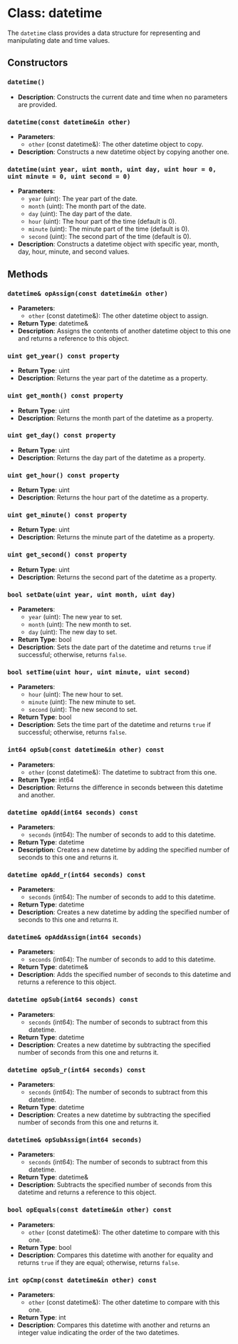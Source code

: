 # Class: datetime

The `datetime` class provides a data structure for representing and manipulating date and time values.

## Constructors

### `datetime()`
- **Description**: Constructs the current date and time when no parameters are provided.
  
### `datetime(const datetime&in other)`
- **Parameters**:
  - `other` (const datetime&): The other datetime object to copy.
- **Description**: Constructs a new datetime object by copying another one.

### `datetime(uint year, uint month, uint day, uint hour = 0, uint minute = 0, uint second = 0)`
- **Parameters**:
  - `year` (uint): The year part of the date.
  - `month` (uint): The month part of the date.
  - `day` (uint): The day part of the date.
  - `hour` (uint): The hour part of the time (default is 0).
  - `minute` (uint): The minute part of the time (default is 0).
  - `second` (uint): The second part of the time (default is 0).
- **Description**: Constructs a datetime object with specific year, month, day, hour, minute, and second values.

## Methods

### `datetime& opAssign(const datetime&in other)`
- **Parameters**:
  - `other` (const datetime&): The other datetime object to assign.
- **Return Type**: datetime&
- **Description**: Assigns the contents of another datetime object to this one and returns a reference to this object.

### `uint get_year() const property`
- **Return Type**: uint
- **Description**: Returns the year part of the datetime as a property.

### `uint get_month() const property`
- **Return Type**: uint
- **Description**: Returns the month part of the datetime as a property.

### `uint get_day() const property`
- **Return Type**: uint
- **Description**: Returns the day part of the datetime as a property.

### `uint get_hour() const property`
- **Return Type**: uint
- **Description**: Returns the hour part of the datetime as a property.

### `uint get_minute() const property`
- **Return Type**: uint
- **Description**: Returns the minute part of the datetime as a property.

### `uint get_second() const property`
- **Return Type**: uint
- **Description**: Returns the second part of the datetime as a property.

### `bool setDate(uint year, uint month, uint day)`
- **Parameters**:
  - `year` (uint): The new year to set.
  - `month` (uint): The new month to set.
  - `day` (uint): The new day to set.
- **Return Type**: bool
- **Description**: Sets the date part of the datetime and returns `true` if successful; otherwise, returns `false`.

### `bool setTime(uint hour, uint minute, uint second)`
- **Parameters**:
  - `hour` (uint): The new hour to set.
  - `minute` (uint): The new minute to set.
  - `second` (uint): The new second to set.
- **Return Type**: bool
- **Description**: Sets the time part of the datetime and returns `true` if successful; otherwise, returns `false`.

### `int64 opSub(const datetime&in other) const`
- **Parameters**:
  - `other` (const datetime&): The datetime to subtract from this one.
- **Return Type**: int64
- **Description**: Returns the difference in seconds between this datetime and another.

### `datetime opAdd(int64 seconds) const`
- **Parameters**:
  - `seconds` (int64): The number of seconds to add to this datetime.
- **Return Type**: datetime
- **Description**: Creates a new datetime by adding the specified number of seconds to this one and returns it.

### `datetime opAdd_r(int64 seconds) const`
- **Parameters**:
  - `seconds` (int64): The number of seconds to add to this datetime.
- **Return Type**: datetime
- **Description**: Creates a new datetime by adding the specified number of seconds to this one and returns it.

### `datetime& opAddAssign(int64 seconds)`
- **Parameters**:
  - `seconds` (int64): The number of seconds to add to this datetime.
- **Return Type**: datetime&
- **Description**: Adds the specified number of seconds to this datetime and returns a reference to this object.

### `datetime opSub(int64 seconds) const`
- **Parameters**:
  - `seconds` (int64): The number of seconds to subtract from this datetime.
- **Return Type**: datetime
- **Description**: Creates a new datetime by subtracting the specified number of seconds from this one and returns it.

### `datetime opSub_r(int64 seconds) const`
- **Parameters**:
  - `seconds` (int64): The number of seconds to subtract from this datetime.
- **Return Type**: datetime
- **Description**: Creates a new datetime by subtracting the specified number of seconds from this one and returns it.

### `datetime& opSubAssign(int64 seconds)`
- **Parameters**:
  - `seconds` (int64): The number of seconds to subtract from this datetime.
- **Return Type**: datetime&
- **Description**: Subtracts the specified number of seconds from this datetime and returns a reference to this object.

### `bool opEquals(const datetime&in other) const`
- **Parameters**:
  - `other` (const datetime&): The other datetime to compare with this one.
- **Return Type**: bool
- **Description**: Compares this datetime with another for equality and returns `true` if they are equal; otherwise, returns `false`.

### `int opCmp(const datetime&in other) const`
- **Parameters**:
  - `other` (const datetime&): The other datetime to compare with this one.
- **Return Type**: int
- **Description**: Compares this datetime with another and returns an integer value indicating the order of the two datetimes.
